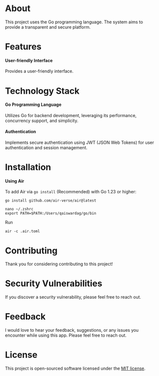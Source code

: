 # About

This project uses the Go programming language. The system aims to provide a transparent and secure platform.

# Features

#### User-friendly Interface

Provides a user-friendly interface.

# Technology Stack

#### Go Programming Language

Utilizes Go for backend development, leveraging its performance, concurrency support, and simplicity.

#### Authentication

Implements secure authentication using JWT (JSON Web Tokens) for user authentication and session management.

# Installation

#### Using Air

To add Air via `go install` (Recommended) with Go 1.23 or higher:

```
go install github.com/air-verse/air@latest
```

```
nano ~/.zshrc
export PATH=$PATH:/Users/qaiswardag/go/bin
```

Run

```
air -c .air.toml
```

# Contributing

Thank you for considering contributing to this project!

# Security Vulnerabilities

If you discover a security vulnerability, please feel free to reach out.

# Feedback

I would love to hear your feedback, suggestions, or any issues you encounter while using this app. Please feel free to reach out.

# License

This project is open-sourced software licensed under the [MIT license](https://opensource.org/licenses/MIT).
